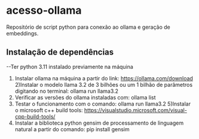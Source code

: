 # acesso-ollama
Repositório de script python para conexão ao ollama e geração de embeddings.

## Instalação de dependências
--Ter python 3.11 instalado previamente na máquina
1) Instalar ollama na máquina a partir do link: https://ollama.com/download
2)Instalar o modelo llama 3.2 de 3 bilhões ou um 1 bilhão de parâmetros digitando no terminal: ollama run llama3.2
3) Verificar as versões do ollama instaladas com: ollama list
4) Testar o funcionamento com o comando: ollama run llama3.2
5)Instalar o microsoft c++ build tools: https://visualstudio.microsoft.com/visual-cpp-build-tools/
6) Instalar a biblioteca python gensim de processamento de linguagem natural a partir do comando: pip install gensim
